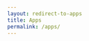 ```yaml
---
layout: redirect-to-apps
title: Apps
permalink: /apps/
---
```

<script src="{{baseurl}}/assets/scripts/other/redirect-to-apps.js"></script>